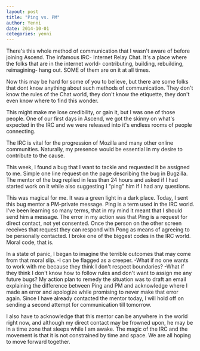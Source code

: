 ```yaml
---
layout: post
title: "Ping vs. PM"
author: Yenni
date: 2014-10-01
cetegories: yenni
---
```


There's this whole method of communication that I wasn't aware of before joining Ascend. The infamous IRC- Internet Relay Chat. It's a place where the folks that are in the internet world- contributing, building, rebuilding, reimagining- hang out. SOME of them are on it at all times.

Now this may be hard for some of you to believe, but there are some folks that dont know anything about such methods of communication. They don't know the rules of the Chat world, they don't know the etiquette, they don't even know where to find this wonder.

This might make me lose credibility, or gain it, but I was one of those people. One of our first days in Ascend, we got the skinny on what's expected in the IRC and we were released into it's endless rooms of people connecting.

The IRC is vital for the progression of Mozilla and many other online communities. Naturally, my presence would be essential in my desire to contribute to the cause. 

This week, I found a bug that I want to tackle and requested it be assigned to me. Simple one line request on the page describing the bug in Bugzilla. The mentor of the bug replied in less than 24 hours and asked if I had started work on it while also suggesting I "ping" him if I had any questions. 

This was magical for me. It was a green light in a dark place. Today, I sent this bug mentor a PM-private message. Ping is a term used in the IRC world. I've been learning so many terms, that in my mind it meant that I should send him a message. The error in my action was that Ping is a request for direct contact, not yet consented. Once the person on the other screen receives that request they can respond with Pong as means of agreeing to be personally contacted. I broke one of the biggest codes in the IRC world. Moral code, that is. 

In a state of panic, I began to imagine the terrible outcomes that may come from that moral slip. 
-I can be flagged as a creeper. 
-What if no one wants to work with me because they think I don't respect boundaries?
-What if they think I don't know how to follow rules and don't want to assign me any future bugs?
My action plan to remedy the situation was to draft an email explaining the difference between Ping and PM and acknowledge where I made an error and apologize while promising to never make that error again. Since I have already contacted the mentor today, I will hold off on sending a second attempt for communication till tomorrow. 

I also have to acknowledge that this mentor can be anywhere in the world right now, and although my direct contact may be frowned upon, he may be in a time zone that sleeps while I am awake. The magic of the IRC and the movement is that it is not constrained by time and space. We are all hoping to move forward together. 